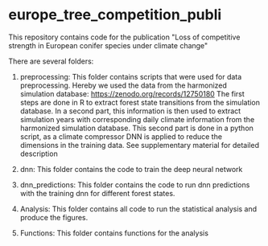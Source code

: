 # europe_tree_competition_publi
This repository contains code for the publication "Loss of competitive strength in European conifer species under climate change"  

There are several folders:
1. preprocessing: 
   This folder contains scripts that were used for data preprocessing. Hereby we used the data from the harmonized simulation database: https://zenodo.org/records/12750180
   The first steps are done in R to extract forest state transitions from the simulation database.
   In a second part, this information is then used to extract simulation years with corresponding daily climate information from the harmonized simulation database.
   This second part is done in a python script, as a climate compressor DNN is applied to reduce the dimensions in the training data. See supplementary material for detailed description
   
   
2. dnn: 
  This folder contains the code to train the deep neural network


3. dnn_predictions: 
   This folder contains the code to run dnn predictions with the training dnn for different forest states.


4. Analysis: 
   This folder contains all code to run the statistical analysis and produce the figures.

5. Functions: This folder contains functions for the analysis
